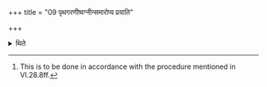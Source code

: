 +++
title = "09 पृथगरणीष्वग्नीन्समारोप्य प्रयाति"

+++

<details><summary>थिते</summary>

9. Having separately caused (each of the fires mystically) to mount upon the churning sticks,[^1] he goes out.  


[^1]: This is to be done in accordance with the procedure mentioned in VI.28.8ff.
</details>
